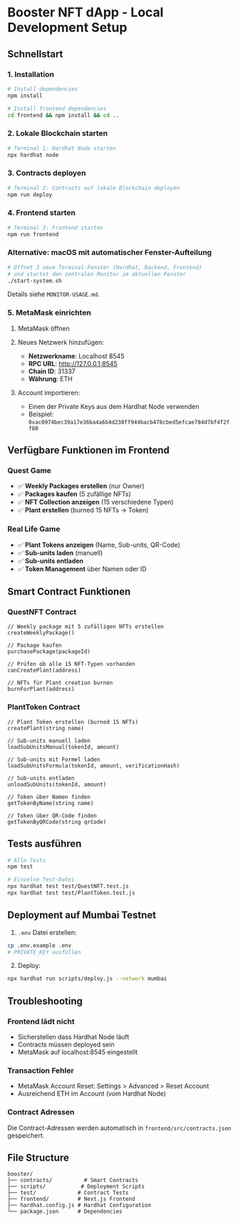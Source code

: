 # Booster NFT dApp - Local Development Setup

## Schnellstart

### 1. Installation
```bash
# Install dependencies
npm install

# Install frontend dependencies
cd frontend && npm install && cd ..
```

### 2. Lokale Blockchain starten
```bash
# Terminal 1: Hardhat Node starten
npx hardhat node
```

### 3. Contracts deployen
```bash
# Terminal 2: Contracts auf lokale Blockchain deployen
npm run deploy
```

### 4. Frontend starten
```bash
# Terminal 3: Frontend starten
npm run frontend
```

### Alternative: macOS mit automatischer Fenster-Aufteilung
```bash
# Öffnet 3 neue Terminal-Fenster (Hardhat, Backend, Frontend)
# und startet den zentralen Monitor im aktuellen Fenster
./start-system.sh
```

Details siehe `MONITOR-USAGE.md`.

### 5. MetaMask einrichten
1. MetaMask öffnen
2. Neues Netzwerk hinzufügen:
   - **Netzwerkname**: Localhost 8545
   - **RPC URL**: http://127.0.0.1:8545
   - **Chain ID**: 31337
   - **Währung**: ETH

3. Account importieren:
   - Einen der Private Keys aus dem Hardhat Node verwenden
   - Beispiel: `0xac0974bec39a17e36ba4a6b4d238ff944bacb478cbed5efcae784d7bf4f2ff80`

## Verfügbare Funktionen im Frontend

### Quest Game
- ✅ **Weekly Packages erstellen** (nur Owner)
- ✅ **Packages kaufen** (5 zufällige NFTs)
- ✅ **NFT Collection anzeigen** (15 verschiedene Typen)
- ✅ **Plant erstellen** (burned 15 NFTs → Token)

### Real Life Game  
- ✅ **Plant Tokens anzeigen** (Name, Sub-units, QR-Code)
- ✅ **Sub-units laden** (manuell)
- ✅ **Sub-units entladen**
- ✅ **Token Management** über Namen oder ID

## Smart Contract Funktionen

### QuestNFT Contract
```solidity
// Weekly package mit 5 zufälligen NFTs erstellen
createWeeklyPackage()

// Package kaufen
purchasePackage(packageId)

// Prüfen ob alle 15 NFT-Typen vorhanden
canCreatePlant(address)

// NFTs für Plant creation burnen
burnForPlant(address)
```

### PlantToken Contract
```solidity
// Plant Token erstellen (burned 15 NFTs)
createPlant(string name)

// Sub-units manuell laden
loadSubUnitsManual(tokenId, amount)

// Sub-units mit Formel laden
loadSubUnitsFormula(tokenId, amount, verificationHash)

// Sub-units entladen
unloadSubUnits(tokenId, amount)

// Token über Namen finden
getTokenByName(string name)

// Token über QR-Code finden
getTokenByQRCode(string qrCode)
```

## Tests ausführen

```bash
# Alle Tests
npm test

# Einzelne Test-Datei
npx hardhat test test/QuestNFT.test.js
npx hardhat test test/PlantToken.test.js
```

## Deployment auf Mumbai Testnet

1. `.env` Datei erstellen:
```bash
cp .env.example .env
# PRIVATE_KEY ausfüllen
```

2. Deploy:
```bash
npx hardhat run scripts/deploy.js --network mumbai
```

## Troubleshooting

### Frontend lädt nicht
- Sicherstellen dass Hardhat Node läuft
- Contracts müssen deployed sein
- MetaMask auf localhost:8545 eingestellt

### Transaction Fehler
- MetaMask Account Reset: Settings > Advanced > Reset Account
- Ausreichend ETH im Account (vom Hardhat Node)

### Contract Adressen
Die Contract-Adressen werden automatisch in `frontend/src/contracts.json` gespeichert.

## File Structure
```
booster/
├── contracts/          # Smart Contracts
├── scripts/           # Deployment Scripts  
├── test/             # Contract Tests
├── frontend/         # Next.js Frontend
├── hardhat.config.js # Hardhat Configuration
└── package.json      # Dependencies
```